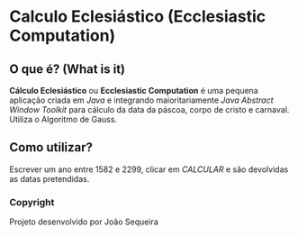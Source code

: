 # Calculo Eclesiástico (Ecclesiastic Computation)
## O que é? (What is it)
**Cálculo Eclesiástico** ou **Ecclesiastic Computation** é uma pequena aplicação criada em *Java* e integrando maioritariamente *Java Abstract Window Toolkit*
para cálculo da data da páscoa, corpo de cristo e carnaval. Utiliza o Algoritmo de Gauss.
## Como utilizar?
Escrever um ano entre 1582 e 2299, clicar em *CALCULAR* e são devolvidas as datas pretendidas.
### Copyright
Projeto desenvolvido por João Sequeira
